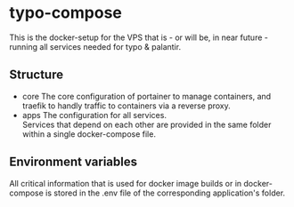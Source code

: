 # typo-compose

This is the docker-setup for the VPS that is - or will be, in near future - running all services needed for typo & palantir.

## Structure

- core
  The core configuration of portainer to manage containers, and traefik to handly traffic to containers via a reverse proxy.
- apps
  The configuration for all services.  
  Services that depend on each other are provided in the same folder within a single docker-compose file.

## Environment variables

All critical information that is used for docker image builds or in docker-compose is stored in the .env file of the corresponding application's folder.
